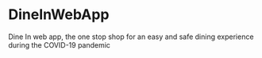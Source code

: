 # DineInWebApp
Dine In web app, the one stop shop for an easy and safe dining experience during the COVID-19 pandemic
